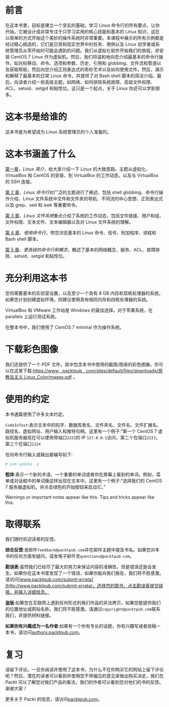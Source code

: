 # 前言

在这本书里，目标是建立一个坚实的基础，学习 Linux 命令行的所有要点，让你开始。它被设计成非常专注于只学习实用的核心技能和基本的 Linux 知识，这在以简单的方式开始这个美妙的操作系统时非常重要。本课程中展示的所有示例都是经过精心挑选的，它们是日常和现实世界中的任务、用例以及 Linux 初学者或系统管理员从零开始时可能会遇到的问题。我们从虚拟化软件开始我们的旅程，并安装 CentOS 7 Linux 作为虚拟机。然后，我们将温和地向您介绍最基本的命令行操作，如光标移动、命令、选项和参数、历史、引用和 globbing、文件流和管道以及获取帮助，然后向您介绍正则表达式的奇妙艺术以及如何使用文件。然后，演示和解释了最基本的日常 Linux 命令，并提供了对 Bash shell 脚本的简洁介绍。最后，向读者介绍一些高级主题，如网络、如何排除系统故障、高级文件权限、ACL、setuid、setgid 和粘性位。这只是一个起点，关于 Linux 你还可以学到很多。

# 这本书是给谁的

这本书是为希望成为 Linux 系统管理员的个人准备的。

# 这本书涵盖了什么

[第一章](1.html)，*Linux 简介*，给大家介绍一下 Linux 的大致思路。主题从虚拟化、VirtualBox 和 CentOS 的安装，到 VirtualBox 的工作动态，以及与 VirtualBox 的 SSH 连接。

[第 2 章](2.html)、*Linux 命令行*对广泛的主题进行了阐述，包括 shell globbing、命令行操作介绍、Linux 文件系统中文件和文件夹的导航、不同流的中心思想、正则表达式以及 grep、sed 和 awk 等重要命令。

[第 3 章](3.html)、*Linux 文件系统*重点介绍了系统的工作动态，包括文件链接、用户和组、文件权限、文本文件、文本编辑器以及对 Linux 文件系统的理解。

[第 4 章](4.html)、*使用命令行*，带您浏览基本的 Linux 命令、信号、附加程序、进程和 Bash shell 脚本。

[第 5 章](5.html)、*更高级的命令行和概念*，概述了基本的网络概念、服务、ACL、故障排除、setuid、setgid 和粘性位。

# 充分利用这本书

您将需要基本的实验室设置，以及至少一个具有 8 GB 内存和双核处理器的系统。如果您计划创建虚拟环境，则建议使用具有相同内存和四核处理器的系统。

VirtualBox 和 VMware 工作站是 Windows 的最佳选择。对于苹果系统，在 parallels 上运行测试系统。

在整本书中，我们使用了 CentOS 7 minimal 作为操作系统。

# 下载彩色图像

我们还提供了一个 PDF 文件，其中包含本书中使用的截图/图表的彩色图像。你可以在这里下载:[https://www . packtpub . com/sites/default/files/downloads/原教旨主义 Linux_ColorImages.pdf](https://www.packtpub.com/sites/default/files/downloads/FundamentalsofLinux_ColorImages.pdf) 。

# 使用的约定

本书通篇使用了许多文本约定。

`CodeInText`:表示文本中的码字、数据库表名、文件夹名、文件名、文件扩展名、路径名、虚拟网址、用户输入和推特句柄。这里有一个例子:“第一个 CentOS 7 虚拟机服务器现在可以使用带端口`2222`的 IP `127.0.0.1`访问，第二个在端口`2223`，第三个在端口`2224`

任何命令行输入或输出都编写如下:

```sh
# yum update -y 
```

**粗体**:表示一个新的术语、一个重要的单词或者你在屏幕上看到的单词。例如，菜单或对话框中的单词像这样出现在文本中。这里有一个例子:“选择我们的 CentOS 7 服务器虚拟机，并点击绿色的开始按钮来启动它。”

Warnings or important notes appear like this. Tips and tricks appear like this.

# 取得联系

我们随时欢迎读者的反馈。

**综合反馈**:发邮件`feedback@packtpub.com`并在邮件主题中提及书名。如果您对本书的任何方面有疑问，请发电子邮件至`questions@packtpub.com`。

**勘误表**:虽然我们已经尽了最大的努力来保证内容的准确性，但是错误还是会发生。如果你在这本书里发现了一个错误，如果你能向我们报告，我们将不胜感激。请访问[www.packtpub.com/submit-errata](http://www.packtpub.com/submit-errata)，选择您的图书，点击勘误表提交链接，并输入详细信息。

**盗版**:如果您在互联网上遇到任何形式的我们作品的非法拷贝，如果您能提供我们的位置地址或网站名称，我们将不胜感激。请通过`copyright@packtpub.com`联系我们，并提供材料链接。

**如果你有兴趣成为一名作者**:如果有一个你有专长的话题，你有兴趣写或者投稿一本书，请访问[authors.packtpub.com](http://authors.packtpub.com/)。

# 复习

请留下评论。一旦你阅读并使用了这本书，为什么不在你购买它的网站上留下评论呢？然后，潜在的读者可以看到并使用您不带偏见的意见来做出购买决定，我们在 Packt 可以了解您对我们产品的看法，我们的作者可以看到您对他们的书的反馈。谢谢大家！

更多关于 Packt 的信息，请访问[packtpub.com](https://www.packtpub.com/)。